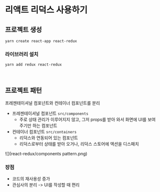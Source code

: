# 리액트 리덕스 사용하기

## 프로젝트 생성

```
yarn create react-app react-redux
```

### 라이브러리 설치

```
yarn add redux react-redux
```

<br>

## 프로젝트 패턴 

프레젠테이셔널 컴포넌트와 컨테이너 컴포넌트를 분리   
* 프레젠테이셔널 컴포넌트 `src/components`
  * 주로 상태 관리가 이루어지지 않고, 그저 props를 받아 와서 화면에 UI를 보여 주기만 하는 컴포넌트
* 컨테이너 컴포넌트 `src/containers`
  * 리덕스와 연동되어 있는 컴포넌트
  * 리덕스로부터 상태를 받아 오거나, 리덕스 스토어에 액션을 디스패치

![](react-redux/components pattern.png)

### 장점 
* 코드의 재사용성 증가
* 관심사의 분리 -> UI를 작성할 때 편리

